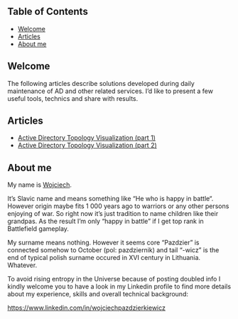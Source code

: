 ## Table of Contents
* [Welcome](#welcome)
* [Articles](#articles)
* [About me](#about-me)

## Welcome
The following articles describe solutions developed during daily maintenance of AD and other related services. I’d like to present a few useful tools, technics and share with results.

## Articles
* [Active Directory Topology Visualization (part 1)](https://github.com/Grad1ent/ActiveDirectoryAndAround/tree/Active-Directory-Topology-Visualization-part-1)
* [Active Directory Topology Visualization (part 2)](https://github.com/Grad1ent/ActiveDirectoryAndAround/tree/Active-Directory-Topology-Visualization-part-2)



## About me
My name is [Wojciech](http://en.wikipedia.org/wiki/Wojciech).

It’s Slavic name and means something like “He who is happy in battle“. However origin maybe fits 1 000 years ago to warriors or any other persons enjoying of war. So right now it’s just tradition to name children like their grandpas. As the result I’m only “happy in battle” if I get top rank in Battlefield gameplay.

My surname means nothing. However it seems core “Pazdzier” is connected somehow to October (pol: pazdziernik) and tail “-wicz” is the end of typical polish surname occured in XVI century in Lithuania. Whatever.

To avoid rising entropy in the Universe because of posting doubled info I kindly welcome you to have a look in my Linkedin profile to find more details about my experience, skills and overall technical background:

https://www.linkedin.com/in/wojciechpazdzierkiewicz
